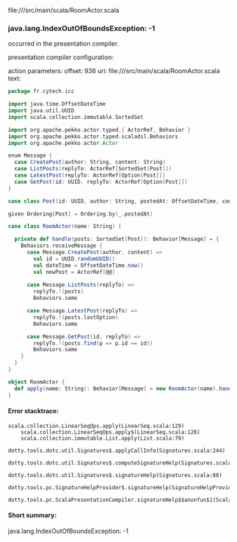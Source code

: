 file://<WORKSPACE>/src/main/scala/RoomActor.scala
### java.lang.IndexOutOfBoundsException: -1

occurred in the presentation compiler.

presentation compiler configuration:


action parameters:
offset: 936
uri: file://<WORKSPACE>/src/main/scala/RoomActor.scala
text:
```scala
package fr.cytech.icc

import java.time.OffsetDateTime
import java.util.UUID
import scala.collection.immutable.SortedSet

import org.apache.pekko.actor.typed.{ ActorRef, Behavior }
import org.apache.pekko.actor.typed.scaladsl.Behaviors
import org.apache.pekko.actor.Actor

enum Message {
  case CreatePost(author: String, content: String)
  case ListPosts(replyTo: ActorRef[SortedSet[Post]])
  case LatestPost(replyTo: ActorRef[Option[Post]])
  case GetPost(id: UUID, replyTo: ActorRef[Option[Post]])
}

case class Post(id: UUID, author: String, postedAt: OffsetDateTime, content: String)

given Ordering[Post] = Ordering.by(_.postedAt)

case class RoomActor(name: String) {

  private def handle(posts: SortedSet[Post]): Behavior[Message] = {
    Behaviors.receiveMessage {
      case Message.CreatePost(author, content) => 
        val id = UUID.randomUUID()
        val dateTime = OffsetDateTime.now()
        val newPost = ActorRef[@@]
        
      case Message.ListPosts(replyTo) =>
        replyTo.!(posts)
        Behaviors.same

      case Message.LatestPost(replyTo) =>
        replyTo.!(posts.lastOption)
        Behaviors.same

      case Message.GetPost(id, replyTo) =>
        replyTo.!(posts.find(p => p.id == id))
        Behaviors.same
    }
  }
}

object RoomActor {
  def apply(name: String): Behavior[Message] = new RoomActor(name).handle(SortedSet.empty)
}

```



#### Error stacktrace:

```
scala.collection.LinearSeqOps.apply(LinearSeq.scala:129)
	scala.collection.LinearSeqOps.apply$(LinearSeq.scala:128)
	scala.collection.immutable.List.apply(List.scala:79)
	dotty.tools.dotc.util.Signatures$.applyCallInfo(Signatures.scala:244)
	dotty.tools.dotc.util.Signatures$.computeSignatureHelp(Signatures.scala:104)
	dotty.tools.dotc.util.Signatures$.signatureHelp(Signatures.scala:88)
	dotty.tools.pc.SignatureHelpProvider$.signatureHelp(SignatureHelpProvider.scala:47)
	dotty.tools.pc.ScalaPresentationCompiler.signatureHelp$$anonfun$1(ScalaPresentationCompiler.scala:422)
```
#### Short summary: 

java.lang.IndexOutOfBoundsException: -1